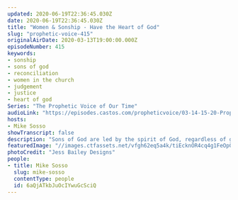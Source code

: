 ```yaml
---
updated: 2020-06-19T22:36:45.030Z
date: 2020-06-19T22:36:45.030Z
title: "Women & Sonship - Have the Heart of God"
slug: "prophetic-voice-415"
originalAirDate: 2020-03-13T19:00:00.000Z
episodeNumber: 415
keywords:
- sonship
- sons of god
- reconciliation
- women in the church
- judgement
- justice
- heart of god
Series: "The Prophetic Voice of Our Time"
audioLink: "https://episodes.castos.com/propheticvoice/03-14-15-20-Prophetic-Voice-of-our-Time-[mixdown]-01.mp3"
hosts:
- Mike Sosso
showTranscript: false
description: "Sons of God are led by the spirit of God, regardless of gender. We, as the body of Christ, must embrace the gifts in each member and encourage each other to be all that God has called us to be. We must walk in the love of God and power of the Holy Spirit, realizing that our first ministry is the ministry of reconciliation, to reconcile all men to God through faith in Jesus Christ..."
featuredImage: "//images.ctfassets.net/vfgh62eq5a4k/tiEcknOR4cq4g1FeOp09w/785c045b4270ecf44c842801c4a54896/photo-of-red-heart-shaped-paper-hanging-on-rope-786799__1_.jpg"
photoCredit: "Jess Bailey Designs"
people:
- title: Mike Sosso
  slug: mike-sosso
  contentType: people
  id: 6aQjATkbJuOcIYwuGcSciQ
---
```

